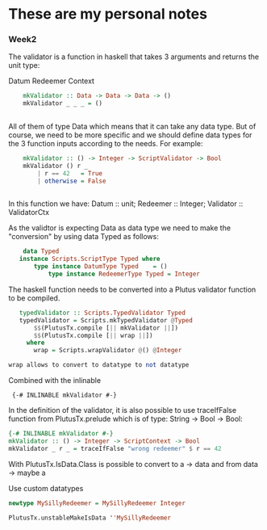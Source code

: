 # These are my personal notes 

### Week2

The validator is a function in haskell that takes 3 arguments and returns the unit type:

  Datum
  Redeemer
  Context
```haskell  
    mkValidator :: Data -> Data -> Data -> ()
    mkValidator _ _ _ = ()
  
```
All of them of type Data which means that it can take any data type. But of course, we need to be more specific and we should define data types for the 3 function inputs according to the needs. 
For example:
```haskell
    mkValidator :: () -> Integer -> ScriptValidator -> Bool
    mkValidator () r _
        | r == 42   = True
        | otherwise = False
        
 ```
 In this function we have: Datum :: unit; Redeemer :: Integer; Validator :: ValidatorCtx
 
 As the validtor is expecting Data as data type we need to make the "conversion" by using data Typed as follows:
 ```haskell 
     data Typed
    instance Scripts.ScriptType Typed where
        type instance DatumType Typed    = ()
            type instance RedeemerType Typed = Integer
```
The haskell function needs to be converted into a Plutus validator function to be compiled. 
 ```haskell
    typedValidator :: Scripts.TypedValidator Typed
    typedValidator = Scripts.mkTypedValidator @Typed
        $$(PlutusTx.compile [|| mkValidator ||])
        $$(PlutusTx.compile [|| wrap ||])
      where
        wrap = Scripts.wrapValidator @() @Integer

wrap allows to convert to datatype to not datatype
```
Combined with the inlinable 
 
     {-# INLINABLE mkValidator #-}
     
 In the definition of the validator, it is also possible to use traceIfFalse function from PlutusTx.prelude which is of type: String -> Bool -> Bool:
 
 ```haskell
 {-# INLINABLE mkValidator #-}
mkValidator :: () -> Integer -> ScriptContext -> Bool
mkValidator _ r _ = traceIfFalse "wrong redeemer" $ r == 42
````

With PlutusTx.IsData.Class is possible to convert to a -> data and from data -> maybe a
     
 Use custom datatypes
 
 ```haskell
 newtype MySillyRedeemer = MySillyRedeemer Integer

PlutusTx.unstableMakeIsData ''MySillyRedeemer
```
  
     
